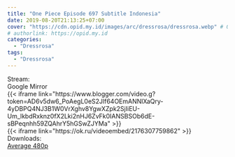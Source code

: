 ```yaml
---
title: "One Piece Episode 697 Subtitle Indonesia"
date: 2019-08-20T21:13:25+07:00
cover: "https://cdn.opid.my.id/images/arc/dressrosa/dressrosa.webp" # Optional, cover
# authorlink: https://opid.my.id
categories:
  - "Dressrosa"
tags:
  - "Dressrosa"
---
```

<div class="ui menu violet borderless inverted">
  <div class="header item active">
        Stream:
    </div>
  <a class="active item" data-tab="google">
    <i class="google drive icon"></i> Google
  </a>
  <a class="item nounderline" data-tab="mirror">
    <i class="odnoklassniki icon"></i> Mirror
  </a>
</div>
<div class="ui bottom attached tab segment active" style="border:0 !important;" data-tab="google">
{{< iframe link="https://www.blogger.com/video.g?token=AD6v5dw6_PoAegL0eS2Jlf64OEmANNlXaQry-4yDBPQ4NJ3B1W0VrXghv8YgwXZpk2SjIiEU-Um_lkbdRxknz0fX2Lki2nHJ6ZvFk0IANSBSOb6dE-sBPeqnhh59ZQAhrY5hGSwZJYMa" >}}
</div>
<div class="ui bottom attached tab segment" style="border:0 !important;" data-tab="mirror">
{{< iframe link="https://ok.ru/videoembed/2176307759862" >}}
</div>
<div class="ui menu violet borderless inverted">
  <div class="header item active">
        Downloads:
    </div>
  <a class="item nounderline" href="https://ouo.io/2FrDVzS" target="_blank" rel="dofollow"><i class="google drive icon"></i>
    Average 480p</a>
</div>